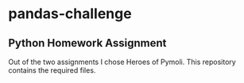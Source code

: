 # pandas-challenge
## Python Homework Assignment
Out of the two assignments I chose Heroes of Pymoli. This repository contains the required files.